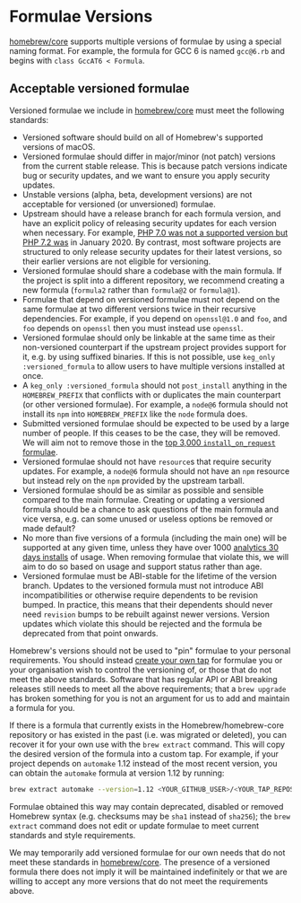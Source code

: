 # Formulae Versions

[homebrew/core](https://github.com/homebrew/homebrew-core) supports multiple versions of formulae by using a special naming format. For example, the formula for GCC 6 is named `gcc@6.rb` and begins with `class GccAT6 < Formula`.

## Acceptable versioned formulae

Versioned formulae we include in [homebrew/core](https://github.com/homebrew/homebrew-core) must meet the following standards:

* Versioned software should build on all of Homebrew's supported versions of macOS.
* Versioned formulae should differ in major/minor (not patch) versions from the current stable release. This is because patch versions indicate bug or security updates, and we want to ensure you apply security updates.
* Unstable versions (alpha, beta, development versions) are not acceptable for versioned (or unversioned) formulae.
* Upstream should have a release branch for each formula version, and have an explicit policy of releasing security updates for each version when necessary. For example, [PHP 7.0 was not a supported version but PHP 7.2 was](https://php.net/supported-versions.php) in January 2020. By contrast, most software projects are structured to only release security updates for their latest versions, so their earlier versions are not eligible for versioning.
* Versioned formulae should share a codebase with the main formula. If the project is split into a different repository, we recommend creating a new formula (`formula2` rather than `formula@2` or `formula@1`).
* Formulae that depend on versioned formulae must not depend on the same formulae at two different versions twice in their recursive dependencies. For example, if you depend on `openssl@1.0` and `foo`, and `foo` depends on `openssl` then you must instead use `openssl`.
* Versioned formulae should only be linkable at the same time as their non-versioned counterpart if the upstream project provides support for it, e.g. by using suffixed binaries. If this is not possible, use `keg_only :versioned_formula` to allow users to have multiple versions installed at once.
* A `keg_only :versioned_formula` should not `post_install` anything in the `HOMEBREW_PREFIX` that conflicts with or duplicates the main counterpart (or other versioned formulae). For example, a `node@6` formula should not install its `npm` into `HOMEBREW_PREFIX` like the `node` formula does.
* Submitted versioned formulae should be expected to be used by a large number of people. If this ceases to be the case, they will be removed. We will aim not to remove those in the [top 3,000 `install_on_request` formulae](https://brew.sh/analytics/install-on-request/).
* Versioned formulae should not have `resource`s that require security updates. For example, a `node@6` formula should not have an `npm` resource but instead rely on the `npm` provided by the upstream tarball.
* Versioned formulae should be as similar as possible and sensible compared to the main formulae. Creating or updating a versioned formula should be a chance to ask questions of the main formula and vice versa, e.g. can some unused or useless options be removed or made default?
* No more than five versions of a formula (including the main one) will be supported at any given time, unless they have over 1000 [analytics 30 days installs](https://formulae.brew.sh/analytics/install/30d/) of usage. When removing formulae that violate this, we will aim to do so based on usage and support status rather than age.
* Versioned formulae must be ABI-stable for the lifetime of the version branch. Updates to the versioned formula must not introduce ABI incompatibilities or otherwise require dependents to be revision bumped. In practice, this means that their dependents should never need `revision` bumps to be rebuilt against newer versions. Version updates which violate this should be rejected and the formula be deprecated from that point onwards.

Homebrew's versions should not be used to "pin" formulae to your personal requirements. You should instead [create your own tap](How-to-Create-and-Maintain-a-Tap.md) for formulae you or your organisation wish to control the versioning of, or those that do not meet the above standards. Software that has regular API or ABI breaking releases still needs to meet all the above requirements; that a `brew upgrade` has broken something for you is not an argument for us to add and maintain a formula for you.

If there is a formula that currently exists in the Homebrew/homebrew-core repository or has existed in the past (i.e. was migrated or deleted), you can recover it for your own use with the `brew extract` command. This will copy the desired version of the formula into a custom tap. For example, if your project depends on `automake` 1.12 instead of the most recent version, you can obtain the `automake` formula at version 1.12 by running:

```sh
brew extract automake --version=1.12 <YOUR_GITHUB_USER>/<YOUR_TAP_REPOSITORY_NAME>
```

Formulae obtained this way may contain deprecated, disabled or removed Homebrew syntax (e.g. checksums may be `sha1` instead of `sha256`); the `brew extract` command does not edit or update formulae to meet current standards and style requirements.

We may temporarily add versioned formulae for our own needs that do not meet these standards in [homebrew/core](https://github.com/homebrew/homebrew-core). The presence of a versioned formula there does not imply it will be maintained indefinitely or that we are willing to accept any more versions that do not meet the requirements above.

